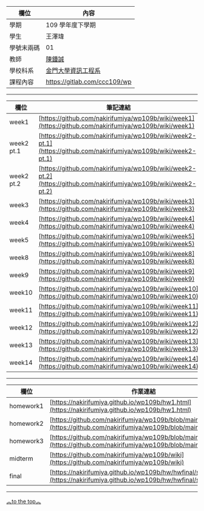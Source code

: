 欄位 | 內容
-----|--------
學期 | 109 學年度下學期
學生 |  王澤瑋
學號末兩碼 | 01
教師 | [陳鍾誠](https://www.nqu.edu.tw/educsie/index.php?act=blog&code=list&ids=4)
學校科系 | [金門大學資訊工程系](https://www.nqu.edu.tw/educsie/index.php)
課程內容 | https://gitlab.com/ccc109/wp


  
---

欄位 | 筆記連結
-----|--------
week1 | [https://github.com/nakirifumiya/wp109b/wiki/week1](https://github.com/nakirifumiya/wp109b/wiki/week1)
week2 pt.1 | [https://github.com/nakirifumiya/wp109b/wiki/week2-pt.1](https://github.com/nakirifumiya/wp109b/wiki/week2-pt.1)
week2 pt.2 | [https://github.com/nakirifumiya/wp109b/wiki/week2-pt.2](https://github.com/nakirifumiya/wp109b/wiki/week2-pt.2)
week3 | [https://github.com/nakirifumiya/wp109b/wiki/week3](https://github.com/nakirifumiya/wp109b/wiki/week3)
week4 | [https://github.com/nakirifumiya/wp109b/wiki/week4](https://github.com/nakirifumiya/wp109b/wiki/week4)
week5 | [https://github.com/nakirifumiya/wp109b/wiki/week5](https://github.com/nakirifumiya/wp109b/wiki/week5)
week8 | [https://github.com/nakirifumiya/wp109b/wiki/week8](https://github.com/nakirifumiya/wp109b/wiki/week8)
week9 | [https://github.com/nakirifumiya/wp109b/wiki/week9](https://github.com/nakirifumiya/wp109b/wiki/week9)
week10 | [https://github.com/nakirifumiya/wp109b/wiki/week10](https://github.com/nakirifumiya/wp109b/wiki/week10)
week11 | [https://github.com/nakirifumiya/wp109b/wiki/week11](https://github.com/nakirifumiya/wp109b/wiki/week11)
week12 | [https://github.com/nakirifumiya/wp109b/wiki/week12](https://github.com/nakirifumiya/wp109b/wiki/week12)
week13 | [https://github.com/nakirifumiya/wp109b/wiki/week13](https://github.com/nakirifumiya/wp109b/wiki/week13)
week14 | [https://github.com/nakirifumiya/wp109b/wiki/week14](https://github.com/nakirifumiya/wp109b/wiki/week14)

---

欄位 | 作業連結
-----|--------
homework1 | [https://nakirifumiya.github.io/wp109b/hw1.html](https://nakirifumiya.github.io/wp109b/hw1.html)
homework2 | [https://github.com/nakirifumiya/wp109b/blob/main/hw/hw2.md](https://github.com/nakirifumiya/wp109b/blob/main/hw/hw2.md)
homework3 | [https://github.com/nakirifumiya/wp109b/blob/main/hw/hw3.md](https://github.com/nakirifumiya/wp109b/blob/main/hw/hw3.md)
midterm | [https://github.com/nakirifumiya/wp109b/wiki](https://github.com/nakirifumiya/wp109b/wiki)
final | [https://nakirifumiya.github.io/wp109b/hw/hwfinal/site.html](https://nakirifumiya.github.io/wp109b/hw/hwfinal/site.html)

---

<a href="#" class="back-to-top">︽to the top︽</a>
